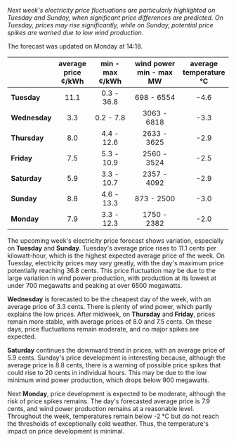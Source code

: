 *Next week's electricity price fluctuations are particularly highlighted on Tuesday and Sunday, when significant price differences are predicted. On Tuesday, prices may rise significantly, while on Sunday, potential price spikes are warned due to low wind production.*

The forecast was updated on Monday at 14:18.

|   | average<br>price<br>¢/kWh | min - max<br>¢/kWh | wind power<br>min - max<br>MW | average<br>temperature<br>°C |
|:-------------|:----------------:|:----------------:|:-------------:|:-------------:|
| **Tuesday**  | 11.1             | 0.3 - 36.8       | 698 - 6554    | -4.6          |
| **Wednesday** | 3.3             | 0.2 - 7.8        | 3063 - 6818   | -3.3          |
| **Thursday**  | 8.0             | 4.4 - 12.6       | 2633 - 3625   | -2.9          |
| **Friday** | 7.5             | 5.3 - 10.9       | 2560 - 3524   | -2.5          |
| **Saturday** | 5.9             | 3.3 - 10.7       | 2357 - 4092   | -2.9          |
| **Sunday** | 8.8             | 4.6 - 13.3       | 873 - 2500    | -3.0          |
| **Monday** | 7.9             | 3.3 - 12.3       | 1750 - 2382   | -2.0          |

The upcoming week's electricity price forecast shows variation, especially on **Tuesday** and **Sunday**. Tuesday's average price rises to 11.1 cents per kilowatt-hour, which is the highest expected average price of the week. On Tuesday, electricity prices may vary greatly, with the day's maximum price potentially reaching 36.8 cents. This price fluctuation may be due to the large variation in wind power production, with production at its lowest at under 700 megawatts and peaking at over 6500 megawatts.

**Wednesday** is forecasted to be the cheapest day of the week, with an average price of 3.3 cents. There is plenty of wind power, which partly explains the low prices. After midweek, on **Thursday** and **Friday**, prices remain more stable, with average prices of 8.0 and 7.5 cents. On these days, price fluctuations remain moderate, and no major spikes are expected.

**Saturday** continues the downward trend in prices, with an average price of 5.9 cents. Sunday's price development is interesting because, although the average price is 8.8 cents, there is a warning of possible price spikes that could rise to 20 cents in individual hours. This may be due to the low minimum wind power production, which drops below 900 megawatts.

Next **Monday**, price development is expected to be moderate, although the risk of price spikes remains. The day's forecasted average price is 7.9 cents, and wind power production remains at a reasonable level. Throughout the week, temperatures remain below -2 °C but do not reach the thresholds of exceptionally cold weather. Thus, the temperature's impact on price development is minimal.
